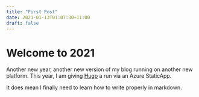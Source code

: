 ```yaml
---
title: "First Post"
date: 2021-01-13T01:07:30+11:00
draft: false
---
```

Welcome to 2021
===============

Another new year, another new version of my blog running on another new platform.
This year, I am giving [Hugo](https://gohugo.io) a run via an Azure StaticApp.

It does mean I finally need to learn how to write properly in markdown.
